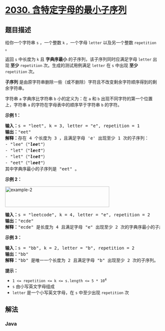 # [2030. 含特定字母的最小子序列](https://leetcode.cn/problems/smallest-k-length-subsequence-with-occurrences-of-a-letter)

## 题目描述

<p>给你一个字符串 <code>s</code> ，一个整数 <code>k</code> ，一个字母 <code>letter</code> 以及另一个整数 <code>repetition</code> 。</p>

<p>返回 <code>s</code> 中长度为 <code>k</code> 且 <strong>字典序最小</strong> 的子序列，该子序列同时应满足字母 <code>letter</code> 出现<strong> 至少</strong> <code>repetition</code> 次。生成的测试用例满足 <code>letter</code> 在 <code>s</code> 中出现 <strong>至少</strong> <code>repetition</code> 次。</p>

<p><strong>子序列</strong> 是由原字符串删除一些（或不删除）字符且不改变剩余字符顺序得到的剩余字符串。</p>

<p>字符串 <code>a</code> 字典序比字符串 <code>b</code> 小的定义为：在 <code>a</code> 和 <code>b</code> 出现不同字符的第一个位置上，字符串 <code>a</code> 的字符在字母表中的顺序早于字符串 <code>b</code>&nbsp;的字符。</p>

<p><strong>示例 1：</strong></p>

<pre>
<strong>输入：</strong>s = "leet", k = 3, letter = "e", repetition = 1
<strong>输出：</strong>"eet"
<strong>解释：</strong>存在 4 个长度为 3 ，且满足字母 'e' 出现至少 1 次的子序列：
- "lee"（"<em><strong>lee</strong></em>t"）
- "let"（"<em><strong>le</strong></em>e<em><strong>t</strong></em>"）
- "let"（"<em><strong>l</strong></em>e<em><strong>et</strong></em>"）
- "eet"（"l<em><strong>eet</strong></em>"）
其中字典序最小的子序列是 "eet" 。
</pre>

<p><strong>示例 2：</strong></p>

<p><img alt="example-2" src="https://gcore.jsdelivr.net/gh/doocs/leetcode@main/solution/2000-2099/2030.Smallest%20K-Length%20Subsequence%20With%20Occurrences%20of%20a%20Letter/images/smallest-k-length-subsequence.png" style="width: 339px; height: 67px;" /></p>

<pre>
<strong>输入：</strong>s = "leetcode", k = 4, letter = "e", repetition = 2
<strong>输出：</strong>"ecde"
<strong>解释：</strong>"ecde" 是长度为 4 且满足字母 "e" 出现至少 2 次的字典序最小的子序列。
</pre>

<p><strong>示例 3：</strong></p>

<pre>
<strong>输入：</strong>s = "bb", k = 2, letter = "b", repetition = 2
<strong>输出：</strong>"bb"
<strong>解释：</strong>"bb" 是唯一一个长度为 2 且满足字母 "b" 出现至少 2 次的子序列。
</pre>

<p><strong>提示：</strong></p>

<ul>
	<li><code>1 &lt;= repetition &lt;= k &lt;= s.length &lt;= 5 * 10<sup>4</sup></code></li>
	<li><code>s</code> 由小写英文字母组成</li>
	<li><code>letter</code> 是一个小写英文字母，在 <code>s</code>&nbsp;中至少出现 <code>repetition</code> 次</li>
</ul>

## 解法

### **Java**

```java

```
